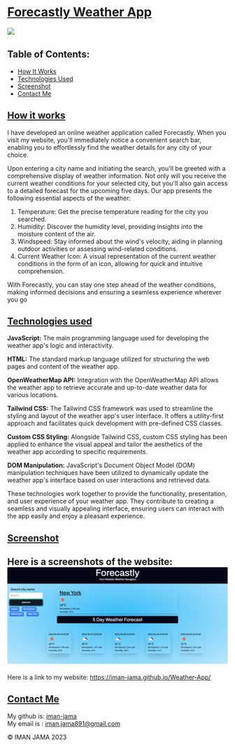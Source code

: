 # <u>**Forecastly Weather App**</u>

 <a href="https://www.mit.edu/~amini/LICENSE.md" alt="MIT License">
      <img src="https://img.shields.io/bower/l/css" /></a> 

## Table of Contents:

- [How It Works](#how-it-works)
- [Technologies Used](#technologies-used)
- [Screenshot](#screenshot)
- [Contact Me](#contact-me)


## <u>How it works</u>

I have developed an online weather application called Forecastly. When you visit my website, you'll immediately notice a convenient search bar, enabling you to effortlessly find the weather details for any city of your choice.

Upon entering a city name and initiating the search, you'll be greeted with a comprehensive display of weather information. Not only will you receive the current weather conditions for your selected city, but you'll also gain access to a detailed forecast for the upcoming five days. Our app presents the following essential aspects of the weather:

<ol>
<li>Temperature: Get the precise temperature reading for the city you searched.</li>
<li>Humidity: Discover the humidity level, providing insights into the moisture content of the air.</li>
<li>Windspeed: Stay informed about the wind's velocity, aiding in planning outdoor activities or assessing wind-related conditions.</li>
<li>Current Weather Icon: A visual representation of the current weather conditions in the form of an icon, allowing for quick and intuitive comprehension.</li>
</ol>
With Forecastly, you can stay one step ahead of the weather conditions, making informed decisions and ensuring a seamless experience wherever you go

## <u>Technologies used</u>

**JavaScript:** The main programming language used for developing the weather app's logic and interactivity.

**HTML:** The standard markup language utilized for structuring the web pages and content of the weather app.

**OpenWeatherMap API:** Integration with the OpenWeatherMap API allows the weather app to retrieve accurate and up-to-date weather data for various locations.

**Tailwind CSS:** The Tailwind CSS framework was used to streamline the styling and layout of the weather app's user interface. It offers a utility-first approach and facilitates quick development with pre-defined CSS classes.

**Custom CSS Styling:** Alongside Tailwind CSS, custom CSS styling has been applied to enhance the visual appeal and tailor the aesthetics of the weather app according to specific requirements.

**DOM Manipulation:** JavaScript's Document Object Model (DOM) manipulation techniques have been utilized to dynamically update the weather app's interface based on user interactions and retrieved data.

These technologies work together to provide the functionality, presentation, and user experience of your weather app. They contribute to creating a seamless and visually appealing interface, ensuring users can interact with the app easily and enjoy a pleasant experience.

## <u>Screenshot</u>

Here is a screenshots of the website:
![picture](/Assets/Images/Screenshot%202023-05-25%20234339.png)
---

Here is a link to my website:
 https://iman-jama.github.io/Weather-App/


## <u>Contact Me</u>

My github is: [iman-jama](https://github.com/iman-jama) <br>
My email is : iman.jama891@gmail.com

© IMAN JAMA 2023
